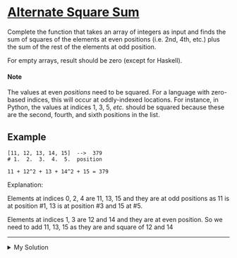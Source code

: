 # [Alternate Square Sum](https://www.codewars.com/kata/559d7951ce5e0da654000073)

Complete the function that takes an array of integers as input and finds the sum of squares of the elements at even
positions (i.e. 2nd, 4th, etc.) plus the sum of the rest of the elements at odd position.

For empty arrays, result should be zero (except for Haskell).

#### Note

The values at even _positions_ need to be squared. For a language with zero-based indices, this will occur at
oddly-indexed locations. For instance, in Python, the values at indices 1, 3, 5, _etc._ should be squared because these
are the second, fourth, and sixth positions in the list.

## Example

    [11, 12, 13, 14, 15]  -->  379
    # 1.  2.  3.  4.  5.  position

    11 + 12^2 + 13 + 14^2 + 15 = 379

Explanation:

Elements at indices 0, 2, 4 are 11, 13, 15 and they are at odd positions as 11 is at position #1, 13 is at position #3
and 15 at #5.

Elements at indices 1, 3 are 12 and 14 and they are at even position. So we need to add 11, 13, 15 as they are and
square of 12 and 14

---

<details><summary>My Solution</summary>

```js
function alternateSqSum(arr) {
  return arr.reduce((total, cur, i) => {
    return total + (i % 2 ? cur ** 2 : cur)
  }, 0)
}
```

</details>
